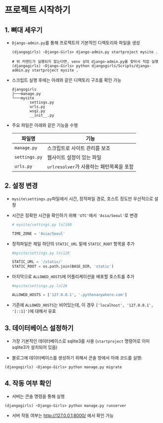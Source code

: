 # 프로젝트 시작하기

## 1. 뼈대 세우기

- `Django-admin.py`를 통해 프로젝트의 기본적인 디렉토리와 파일을 생성

  ```shell
  (djangogirls) ~Django-Girls> django-admin.py startproject mysite .
  
  # 위 커맨드가 실행되지 않는다면, venv 상의 django-admin.py를 찾아서 직접 실행
  (djangogirls) ~Django-Girls> python djangogirls/Scripts/django-admin.py startproject mysite .
  ```

- 스크립트 실행 후에는 아래와 같은 디렉토리 구조를 확인 가능

  ```shell
  djangogirls
  ├───manage.py
  └───mysite
          settings.py
          urls.py
          wsgi.py
          __init__.py
  ```

- 주요 파일은 아래와 같은 기능을 수행

  | 파일명        | 기능                                     |
  | ------------- | ---------------------------------------- |
  | `manage.py`   | 스크립트로 사이트 관리를 보조            |
  | `settings.py` | 웹사이트 설정이 있는 파일                |
  | `urls.py`     | `urlresolver`가 사용하는 패턴목록을 포함 |

## 2. 설정 변경

- `mysite\settings.py`파일에서 시간, 정적파일 경로, 호스트 정도만 우선적으로 설정

- 시간은 정확한 시간을 확인하기 위해 `'UTC'`에서 `'Asia/Seoul'`로 변경

  ```python
  # mysite/settings.py ln]108
  
  TIME_ZONE = 'Asia/Seoul'
  ```

- 정적파일은 제일 하단의 `STATIC_URL` 밑에 `STATIC_ROOT` 항목을 추가

  ```python
  #mysite/settings.py ln]120
  
  STATIC_URL = '/static/'
  STATIC_ROOT = os.path.join(BASE_DIR, 'static')
  ```

- 마지막으로 `ALLOWED_HOSTS`에 어플리케이션을 배포할 호스트를 추가

  ```python
  #mysite/settings.py ln]28
  
  ALLOWED_HOSTS = ['127.0.0.1', '.pythonanywhere.com']
  ```

- 기존에 `ALLOWED_HOSTS`는 비어있는데, 이 경우 `['localhost', '127.0.0.1', '[::1]']`에 대해서 유효

## 3. 데이터베이스 설정하기

- 가장 기본적인 데이터베이스로 sqlite3를 사용 (`startproject` 명령어로 이미 sqlite3가 설치되어 있음)

- 블로그에 데이터베이스를 생성하기 위해서 콘솔 창에서 아래 코드를 실행:
```shell
(djangogirls) ~Django-Girls> python manage.py migrate
```

## 4. 작동 여부 확인
- 서버는 콘솔 명령을 통해 실행
```shell
(djangogirls) ~Django-Girls> python manage.py runserver
```
- 서버 작동 여부는 http://127.0.0.1:8000/ 에서 확인 가능

